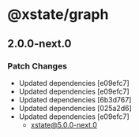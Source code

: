 # @xstate/graph

## 2.0.0-next.0

### Patch Changes

- Updated dependencies [e09efc7]
- Updated dependencies [e09efc7]
- Updated dependencies [6b3d767]
- Updated dependencies [025a2d6]
- Updated dependencies [e09efc7]
  - xstate@5.0.0-next.0
